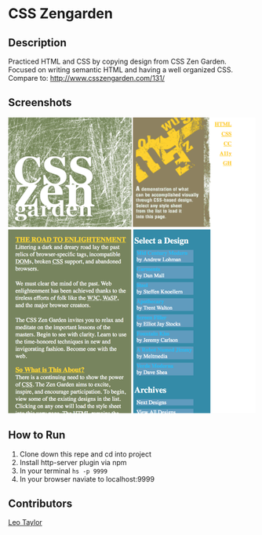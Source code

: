 # CSS Zengarden 
## Description 
Practiced HTML and CSS by copying design from CSS Zen Garden. Focused on writing semantic HTML and having a well organized CSS. Compare to: http://www.csszengarden.com/131/

## Screenshots
![](https://raw.githubusercontent.com/leotaylor/css_zengarden_startover/master/screenshots/screenshot.png)

## How to Run
1. Clone down this repe and cd into project
1. Install http-server plugin via npm
1. In your terminal ```hs -p 9999```
1. In your browser naviate to localhost:9999

## Contributors 
[Leo Taylor](https://github.com/leotaylor)
